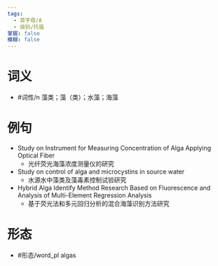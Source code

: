 ```yaml
---
tags:
  - 首字母/A
  - 级别/托福
掌握: false
模糊: false
---
```

# 词义
- #词性/n  藻类；藻（类）；水藻；海藻
# 例句
- Study on Instrument for Measuring Concentration of Alga Applying Optical Fiber
	- 光纤荧光海藻浓度测量仪的研究
- Study on control of alga and microcystins in source water
	- 水源水中藻类及藻毒素控制试验研究
- Hybrid Alga Identify Method Research Based on Fluorescence and Analysis of Multi-Element Regression Analysis
	- 基于荧光法和多元回归分析的混合海藻识别方法研究
# 形态
- #形态/word_pl algas
